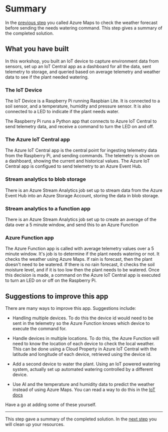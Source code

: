 # Summary

In the [previous step](./CheckWeatherWithAzureMaps.md) you called Azure Maps to check the weather forecast before sending the needs watering command. This step gives a summary of the completed solution.

## What you have built

In this workshop, you built an IoT device to capture environment data from sensors, set up an IoT Central app as a dashboard for all the data, sent telemetry to storage, and queried based on average telemetry and weather data to see if the plant needed watering.

### The IoT Device

The IoT Device is a Raspberry Pi running Raspbian Lite. It is connected to a soil sensor, and a temperature, humidity and pressure sensor. It is also connected to a LED to indicate if the plant needs water.

The Raspberry Pi runs a Python app that connects to Azure IoT Central to send telemetry data, and receive a command to turn the LED on and off.

### The Azure IoT Central app

The Azure IoT Central app is the central point for ingesting telemetry data from the Raspberry Pi, and sending commands. The telemetry is shown on a dashboard, showing the current and historical values. The Azure IoT Central app is configued to send telemetry to an Azure Event Hub.

### Stream analytics to blob storage

There is an Azure Stream Analytics job set up to stream data from the Azure Event Hub into an Azure Storage Account, storing the data in blob storage.

### Stream analytics to a function app

There is an Azure Stream Analytics job set up to create an average of the data over a 5 minute window, and send this to an Azure Function

### Azure Function app

The Azure Function app is called with average telemetry values over a 5 minute window. It's job is to determine if the plant needs watering or not. It checks the weather using Azure Maps. If rain is forecast, then the plant doesn't need to be watered. If there is no rain forecast, it checks the soil moisture level, and if it is too low then the plant needs to be watered. Once this decision is made, a command on the Azure IoT Central app is executed to turn an LED on or off on the Raspberry Pi.

## Suggestions to improve this app

There are many ways to improve this app. Suggestions include:

* Handling multiple devices. To do this the device id would need to be sent in the telemetry so the Azure Function knows which device to execute the command for.

* Handle devices in multiple locations. To do this, the Azure Function will need to know the location of each device to check the local weather. This can be done using a Cloud Property in Azure IoT Central with the latitude and longitude of each device, retrieved using the device id.

* Add a second device to water the plant. Using an IoT powered watering system, actually set up automated watering controlled by a different device.

* Use AI and the temperature and humidity data to predict the weather instead of using Azure Maps. You can read a way to do this in the [IoT docs](https://docs.microsoft.com/azure/iot-hub/iot-hub-weather-forecast-machine-learning?WT.mc_id=academic-7372-jabenn)

Have a go at adding some of these yourself.

<hr>

This step gave a summary of the completed solution. In the [next step](./CleanUp.md) you will clean up your resources.
